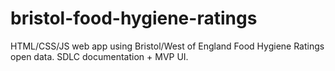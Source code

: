 # bristol-food-hygiene-ratings
HTML/CSS/JS web app using Bristol/West of England Food Hygiene Ratings open data. SDLC documentation + MVP UI.
